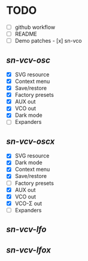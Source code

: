 # TODO

- [ ] github workflow
- [ ] README
- [ ] Demo patches
      - [x] sn-vco

## _sn-vcv-osc_
- [x] SVG resource
- [x] Context menu
- [x] Save/restore
- [x] Factory presets
- [x] AUX out
- [x] VCO out
- [x] Dark mode
- [ ] Expanders

## _sn-vcv-oscx_
- [x] SVG resource
- [x] Dark mode
- [x] Context menu
- [x] Save/restore
- [ ] Factory presets
- [x] AUX out
- [x] VCO out
- [x] VCO-Σ out
- [ ] Expanders

## _sn-vcv-lfo_

## _sn-vcv-lfox_

